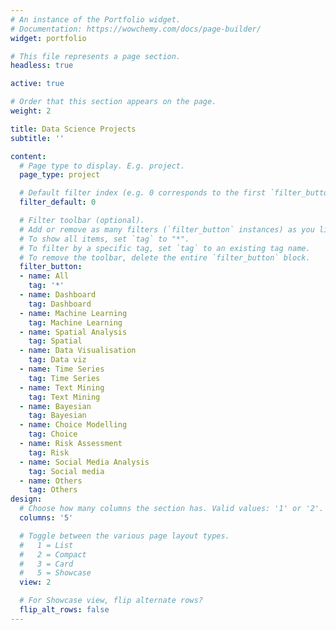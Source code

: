 ```yaml
---
# An instance of the Portfolio widget.
# Documentation: https://wowchemy.com/docs/page-builder/
widget: portfolio

# This file represents a page section.
headless: true

active: true

# Order that this section appears on the page.
weight: 2

title: Data Science Projects
subtitle: ''

content:
  # Page type to display. E.g. project.
  page_type: project

  # Default filter index (e.g. 0 corresponds to the first `filter_button` instance below).
  filter_default: 0

  # Filter toolbar (optional).
  # Add or remove as many filters (`filter_button` instances) as you like.
  # To show all items, set `tag` to "*".
  # To filter by a specific tag, set `tag` to an existing tag name.
  # To remove the toolbar, delete the entire `filter_button` block.
  filter_button:
  - name: All
    tag: '*'
  - name: Dashboard
    tag: Dashboard
  - name: Machine Learning
    tag: Machine Learning
  - name: Spatial Analysis
    tag: Spatial
  - name: Data Visualisation
    tag: Data viz
  - name: Time Series
    tag: Time Series
  - name: Text Mining
    tag: Text Mining
  - name: Bayesian
    tag: Bayesian
  - name: Choice Modelling
    tag: Choice
  - name: Risk Assessment
    tag: Risk
  - name: Social Media Analysis
    tag: Social media
  - name: Others
    tag: Others
design:
  # Choose how many columns the section has. Valid values: '1' or '2'.
  columns: '5'

  # Toggle between the various page layout types.
  #   1 = List
  #   2 = Compact
  #   3 = Card
  #   5 = Showcase
  view: 2

  # For Showcase view, flip alternate rows?
  flip_alt_rows: false
---
```

